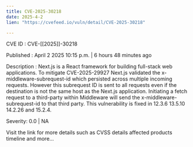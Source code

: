 ```yaml
---
title: CVE-2025-30218
date: 2025-4-2
lien: "https://cvefeed.io/vuln/detail/CVE-2025-30218"

---
```


CVE ID : CVE-[[2025]]-30218

Published :  April 2
2025
10:15 p.m. | 6 hours
48 minutes ago

Description : Next.js is a React framework for building full-stack web applications. To mitigate CVE-2025-29927
Next.js validated the x-middleware-subrequest-id which persisted across multiple incoming requests. However
this subrequest ID is sent to all requests
even if the destination is not the same host as the Next.js application. Initiating a fetch request to a third-party within Middleware will send the x-middleware-subrequest-id to that third party. This vulnerability is fixed in 12.3.6
13.5.10
14.2.26
and 15.2.4.

Severity: 0.0 | NA

Visit the link for more details
such as CVSS details
affected products
timeline
and more...
